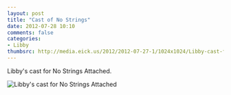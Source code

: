 ```yaml
---
layout: post
title: "Cast of No Strings"
date: 2012-07-28 10:10
comments: false
categories: 
- Libby
thumbsrc: http://media.eick.us/2012/2012-07-27-1/1024x1024/Libby-cast-from-no-string.jpg
---
```

Libby's cast for No Strings Attached.

![Libby's cast for No Strings Attached](http://media.eick.us/media/photographs/2012/2012-07-27-1/Libby-cast-from-no-string.jpg)

